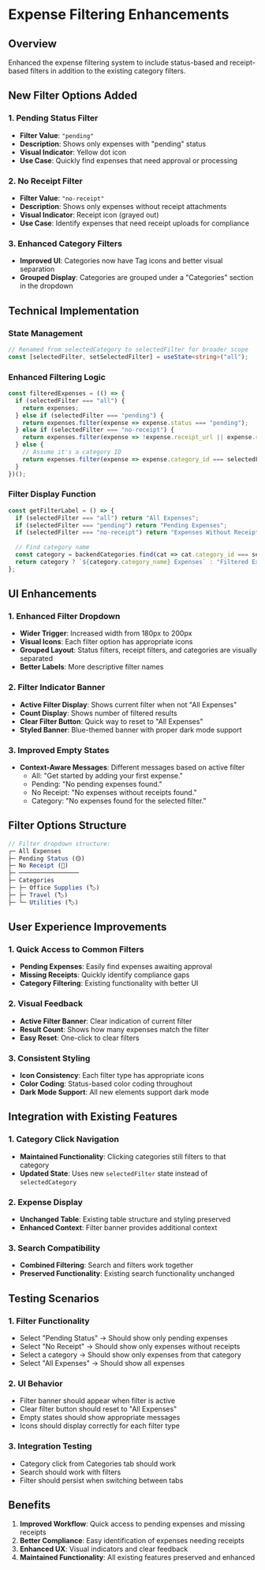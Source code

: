 # Expense Filtering Enhancements

## Overview
Enhanced the expense filtering system to include status-based and receipt-based filters in addition to the existing category filters.

## New Filter Options Added

### 1. **Pending Status Filter**
- **Filter Value**: `"pending"`
- **Description**: Shows only expenses with "pending" status
- **Visual Indicator**: Yellow dot icon
- **Use Case**: Quickly find expenses that need approval or processing

### 2. **No Receipt Filter**
- **Filter Value**: `"no-receipt"`
- **Description**: Shows only expenses without receipt attachments
- **Visual Indicator**: Receipt icon (grayed out)
- **Use Case**: Identify expenses that need receipt uploads for compliance

### 3. **Enhanced Category Filters**
- **Improved UI**: Categories now have Tag icons and better visual separation
- **Grouped Display**: Categories are grouped under a "Categories" section in the dropdown

## Technical Implementation

### State Management
```typescript
// Renamed from selectedCategory to selectedFilter for broader scope
const [selectedFilter, setSelectedFilter] = useState<string>("all");
```

### Enhanced Filtering Logic
```typescript
const filteredExpenses = (() => {
  if (selectedFilter === "all") {
    return expenses;
  } else if (selectedFilter === "pending") {
    return expenses.filter(expense => expense.status === "pending");
  } else if (selectedFilter === "no-receipt") {
    return expenses.filter(expense => !expense.receipt_url || expense.receipt_url.trim() === "");
  } else {
    // Assume it's a category ID
    return expenses.filter(expense => expense.category_id === selectedFilter);
  }
})();
```

### Filter Display Function
```typescript
const getFilterLabel = () => {
  if (selectedFilter === "all") return "All Expenses";
  if (selectedFilter === "pending") return "Pending Expenses";
  if (selectedFilter === "no-receipt") return "Expenses Without Receipts";
  
  // Find category name
  const category = backendCategories.find(cat => cat.category_id === selectedFilter);
  return category ? `${category.category_name} Expenses` : "Filtered Expenses";
};
```

## UI Enhancements

### 1. **Enhanced Filter Dropdown**
- **Wider Trigger**: Increased width from 180px to 200px
- **Visual Icons**: Each filter option has appropriate icons
- **Grouped Layout**: Status filters, receipt filters, and categories are visually separated
- **Better Labels**: More descriptive filter names

### 2. **Filter Indicator Banner**
- **Active Filter Display**: Shows current filter when not "All Expenses"
- **Count Display**: Shows number of filtered results
- **Clear Filter Button**: Quick way to reset to "All Expenses"
- **Styled Banner**: Blue-themed banner with proper dark mode support

### 3. **Improved Empty States**
- **Context-Aware Messages**: Different messages based on active filter
  - All: "Get started by adding your first expense."
  - Pending: "No pending expenses found."
  - No Receipt: "No expenses without receipts found."
  - Category: "No expenses found for the selected filter."

## Filter Options Structure

```typescript
// Filter dropdown structure:
┌─ All Expenses
├─ Pending Status (🟡)
├─ No Receipt (📄)
├─ ─────────────────
├─ Categories
├─ ├─ Office Supplies (🏷️)
├─ ├─ Travel (🏷️)
├─ └─ Utilities (🏷️)
```

## User Experience Improvements

### 1. **Quick Access to Common Filters**
- **Pending Expenses**: Easily find expenses awaiting approval
- **Missing Receipts**: Quickly identify compliance gaps
- **Category Filtering**: Existing functionality with better UI

### 2. **Visual Feedback**
- **Active Filter Banner**: Clear indication of current filter
- **Result Count**: Shows how many expenses match the filter
- **Easy Reset**: One-click to clear filters

### 3. **Consistent Styling**
- **Icon Consistency**: Each filter type has appropriate icons
- **Color Coding**: Status-based color coding throughout
- **Dark Mode Support**: All new elements support dark mode

## Integration with Existing Features

### 1. **Category Click Navigation**
- **Maintained Functionality**: Clicking categories still filters to that category
- **Updated State**: Uses new `selectedFilter` state instead of `selectedCategory`

### 2. **Expense Display**
- **Unchanged Table**: Existing table structure and styling preserved
- **Enhanced Context**: Filter banner provides additional context

### 3. **Search Compatibility**
- **Combined Filtering**: Search and filters work together
- **Preserved Functionality**: Existing search functionality unchanged

## Testing Scenarios

### 1. **Filter Functionality**
- Select "Pending Status" → Should show only pending expenses
- Select "No Receipt" → Should show only expenses without receipts
- Select a category → Should show only expenses from that category
- Select "All Expenses" → Should show all expenses

### 2. **UI Behavior**
- Filter banner should appear when filter is active
- Clear filter button should reset to "All Expenses"
- Empty states should show appropriate messages
- Icons should display correctly for each filter type

### 3. **Integration Testing**
- Category click from Categories tab should work
- Search should work with filters
- Filter should persist when switching between tabs

## Benefits

1. **Improved Workflow**: Quick access to pending expenses and missing receipts
2. **Better Compliance**: Easy identification of expenses needing receipts
3. **Enhanced UX**: Visual indicators and clear feedback
4. **Maintained Functionality**: All existing features preserved and enhanced

